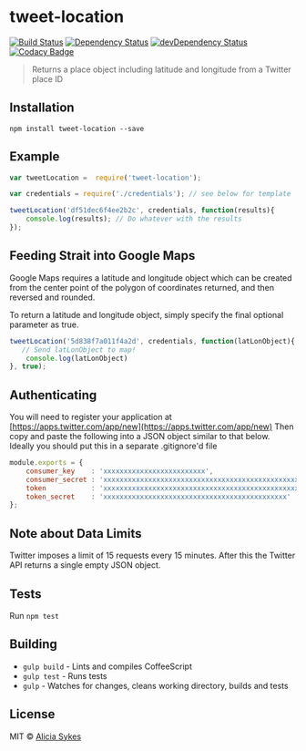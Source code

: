 
# tweet-location

[![Build Status](https://travis-ci.org/Lissy93/remove-words.svg?branch=master)](https://travis-ci.org/Lissy93/remove-words)
[![Dependency Status](https://david-dm.org/lissy93/tweet-location.svg)](https://david-dm.org/lissy93/remove-words)
[![devDependency Status](https://david-dm.org/lissy93/remove-words/dev-status.svg)](https://david-dm.org/lissy93/remove-words#info=devDependencies)
[![Codacy Badge](https://api.codacy.com/project/badge/ce977852afe643dc94edf931850a3c35)](https://www.codacy.com/app/lissy93/tweet-location)

>Returns a place object including latitude and longitude from a Twitter place ID


## Installation 
```npm install tweet-location --save```


## Example
```javascript
var tweetLocation =  require('tweet-location');

var credentials = require('./credentials'); // see below for template

tweetLocation('df51dec6f4ee2b2c', credentials, function(results){
    console.log(results); // Do whatever with the results
});
```

## Feeding Strait into Google Maps
Google Maps requires a latitude and longitude object which can be created from 
the center point of the polygon of coordinates returned, and then reversed and rounded.

To return a latitude and longitude object, simply specify the final optional parameter as true.
```javascript
tweetLocation('5d838f7a011f4a2d', credentials, function(latLonObject){
   // Send latLonObject to map!
    console.log(latLonObject)
}, true);
```


## Authenticating 
You will need to register your application at [https://apps.twitter.com/app/new](https://apps.twitter.com/app/new)
Then copy and paste the following into a JSON object similar to that below. 
Ideally you should put this in a separate .gitignore'd file

```javascript
module.exports = {
    consumer_key    : 'xxxxxxxxxxxxxxxxxxxxxxxxx',
    consumer_secret : 'xxxxxxxxxxxxxxxxxxxxxxxxxxxxxxxxxxxxxxxxxxxxxxxxxx',
    token           : 'xxxxxxxxxxxxxxxxxxxxxxxxxxxxxxxxxxxxxxxxxxxxxxxxxx',
    token_secret    : 'xxxxxxxxxxxxxxxxxxxxxxxxxxxxxxxxxxxxxxxxxxxxx'
};
```

## Note about Data Limits
Twitter imposes a limit of 15 requests every 15 minutes. After this the Twitter API returns a single empty JSON object.

## Tests
Run ```npm test```


## Building
- `gulp build` - Lints and compiles CoffeeScript
- `gulp test` - Runs tests
- `gulp` - Watches for changes, cleans working directory, builds and tests


## License
MIT © [Alicia Sykes](http://aliciasykes.com)
